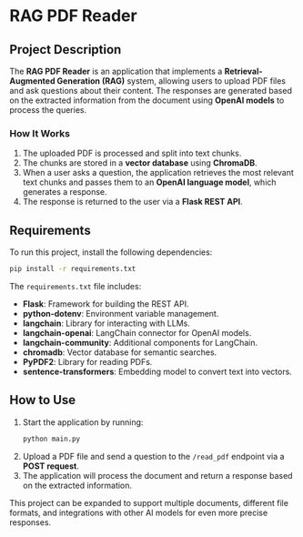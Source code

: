 # RAG PDF Reader

## Project Description
The **RAG PDF Reader** is an application that implements a **Retrieval-Augmented Generation (RAG)** system, allowing users to upload PDF files and ask questions about their content. The responses are generated based on the extracted information from the document using **OpenAI models** to process the queries.

### How It Works
1. The uploaded PDF is processed and split into text chunks.
2. The chunks are stored in a **vector database** using **ChromaDB**.
3. When a user asks a question, the application retrieves the most relevant text chunks and passes them to an **OpenAI language model**, which generates a response.
4. The response is returned to the user via a **Flask REST API**.

## Requirements
To run this project, install the following dependencies:

```bash
pip install -r requirements.txt
```

The `requirements.txt` file includes:
- **Flask**: Framework for building the REST API.
- **python-dotenv**: Environment variable management.
- **langchain**: Library for interacting with LLMs.
- **langchain-openai**: LangChain connector for OpenAI models.
- **langchain-community**: Additional components for LangChain.
- **chromadb**: Vector database for semantic searches.
- **PyPDF2**: Library for reading PDFs.
- **sentence-transformers**: Embedding model to convert text into vectors.

## How to Use
1. Start the application by running:
   ```bash
   python main.py
   ```
2. Upload a PDF file and send a question to the `/read_pdf` endpoint via a **POST request**.
3. The application will process the document and return a response based on the extracted information.

This project can be expanded to support multiple documents, different file formats, and integrations with other AI models for even more precise responses.

